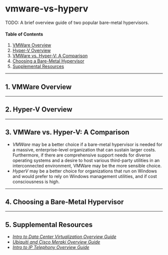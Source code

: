 # vmware-vs-hyperv
TODO: A brief overview guide of two popular bare-metal hypervisors.

#### Table of Contents

1. [VMWare Overview](#vmware)
2. [Hyper-V Overview](#hyperv)
3. [VMWare vs. Hyper-V: A Comparison](#comparison)
4. [Choosing a Bare-Metal Hypervisor](#choosing)
5. [Supplemental Resources](#supplemental)

<hr />

## 1. <a name="vmware">VMWare Overview</a>

<hr />

## 2. <a name="hyperv">Hyper-V Overview</a>

<hr />

## 3. <a name="comparison">VMWare vs. Hyper-V: A Comparison</a>

* *VMWare* may be a better choice if a bare-metal hypervisor is needed for a massive, enterprise-level organization that can sustain larger costs. Furthermore, if there are comprehensive support needs for diverse operating systems and a desire to host various third-party utilities in an interconnected environment, VMWare may be the more sensible choice.
* *HyperV* may be a better choice for organizations that run on Windows and would prefer to rely on Windows management utilities, and if cost consciousness is high.
  
<hr />

## 4. <a name="choosing">Choosing a Bare-Metal Hypervisor</a>



<hr />

## 5. <a name="supplemental">Supplemental Resources</a>

* *[Intro to Data Center Virtualization Overview Guide](https://github.com/chaseofthejungle/intro-to-data-center-virtualization/)*
* *[Ubiquiti and Cisco Meraki Overview Guide](https://github.com/chaseofthejungle/unifi-vs-cisco-meraki)*
* *[Intro to IP Telephony Overview Guide](https://github.com/chaseofthejungle/intro-to-ip-telephony)*
